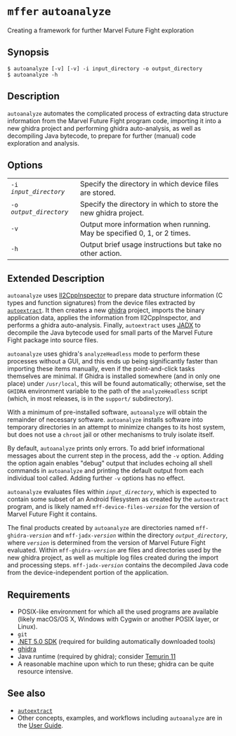 # `mffer` `autoanalyze`

Creating a framework for further Marvel Future Fight exploration

## Synopsis

```shell
$ autoanalyze [-v] [-v] -i input_directory -o output_directory
$ autoanalyze -h
```

## Description

`autoanalyze` automates the complicated process of extracting data structure
information from the Marvel Future Fight program code, importing it into a new
ghidra project and performing ghidra auto-analysis, as well as decompiling Java
bytecode, to prepare for further (manual) code exploration and analysis.

## Options

|                           |                                                                          |
| ------------------------- | ------------------------------------------------------------------------ |
| `-i` _`input_directory`_  | Specify the directory in which device files are stored.                  |
| `-o` _`output_directory`_ | Specify the directory in which to store the new ghidra project.          |
| `-v`                      | Output more information when running. May be specified 0, 1, or 2 times. |
| `-h`                      | Output brief usage instructions but take no other action.                |

## Extended Description

`autoanalyze` uses [Il2CppInspector](https://github.com/djkaty/Il2CppInspector)
to prepare data structure information (C types and function signatures) from the
device files extracted by [`autoextract`](autoextract.md). It then creates a
new [ghidra](https://ghidra-sre.org) project, imports the binary application
data, applies the information from Il2CppInspector, and performs a ghidra
auto-analysis. Finally, `autoextract` uses
[JADX](https://github.com/skylot/jadx) to decompile the Java bytecode used for
small parts of the Marvel Future Fight package into source files.

`autoanalyze` uses ghidra's `analyzeHeadless` mode to perform these processes
without a GUI, and this ends up being significantly faster than importing these
items manually, even if the point-and-click tasks themselves are minimal. If
Ghidra is installed somewhere (and in only one place) under `/usr/local`, this
will be found automatically; otherwise, set the `GHIDRA` environment variable to
the path of the `analyzeHeadless` script (which, in most releases, is in the
`support/` subdirectory).

With a minimum of pre-installed software, `autoanalyze` will obtain the
remainder of necessary software. `autoanalyze` installs software into temporary
directories in an attempt to minimize changes to its host system, but does not
use a `chroot` jail or other mechanisms to truly isolate itself.

By default, `autoanalyze` prints only errors. To add brief informational
messages about the current step in the process, add the `-v` option. Adding the
option again enables "debug" output that includes echoing all shell commands in
`autoanalyze` and printing the default output from each individual tool called.
Adding further `-v` options has no effect.

`autoanalyze` evaluates files within _`input_directory`_, which is expected to
contain some subset of an Android filesystem as created by the `autoextract`
program, and is likely named `mff-device-files-`_`version`_ for the version of
Marvel Future Fight it contains.

The final products created by `autoanalyze` are directories named
`mff-ghidra-`_`version`_ and `mff-jadx-`_`version`_ within the directory
_`output_directory`_, where _`version`_ is determined from the version of Marvel
Future Fight evaluated. Within `mff-ghidra-`_`version`_ are files and
directories used by the new ghidra project, as well as multiple log files
created during the import and processing steps. `mff-jadx-`_`version`_ contains
the decompiled Java code from the device-independent portion of the application.

## Requirements

-   POSIX-like environment for which all the used programs are available (likely
    macOS/OS X, Windows with Cygwin or another POSIX layer, or Linux).
-   `git`
-   [.NET 5.0 SDK](https://dotnet.microsoft.com/download/dotnet/5.0) (required
    for building automatically downloaded tools)
-   [ghidra](https://ghidra-sre.org)
-   Java runtime (required by ghidra); consider
    [Temurin 11](https://adoptium.net/?variant=openjdk11&jvmVariant=hotspot)
-   A reasonable machine upon which to run these; ghidra can be quite resource
    intensive.

## See also

-   [`autoextract`](autoextract.md)
-   Other concepts, examples, and workflows including `autoanalyze` are in the
    [User Guide](USAGE.md).
